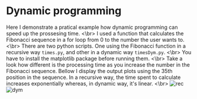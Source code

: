 # Dynamic programming

Here I demonstrate a pratical example how dynamic programming can speed up the prossesing time.
<\br>
I used a function that calculates the Fibonacci sequence in a for loop from 0 to the number the user wants to.
<\br>
There are two python scripts. One using the Fibonacci function in a recursive way `times.py`, and other in a dynamic way `timesDym.py`.
<\br> 
You have to install the matplotlib package before running them. 
<\br>
Take a look how different is the processing time as you increase the number in the Fibonacci sequence. Bellow I display the output plots using the 35th position in the sequence. In a recursive way, the time spent to calculate increases exponentially whereas, in dynamic way, it's linear.
<\br>
![rec](http://143.107.196.146:3000/fiboRec.png)
![dym](http://143.107.196.146:3000/fiboDym.png)
